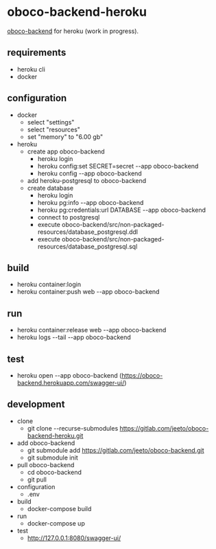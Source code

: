 # oboco-backend-heroku

[oboco-backend](https://gitlab.com/jeeto/oboco-backend) for heroku (work in progress).

## requirements

- heroku cli
- docker

## configuration

- docker
	- select "settings"
	- select "resources"
	- set "memory" to "6.00 gb"
- heroku
	- create app oboco-backend
		- heroku login
		- heroku config:set SECRET=secret --app oboco-backend
		- heroku config --app oboco-backend
	- add heroku-postgresql to oboco-backend
	- create database
		- heroku login
		- heroku pg:info --app oboco-backend
		- heroku pg:credentials:url DATABASE --app oboco-backend
		- connect to postgresql
		- execute oboco-backend/src/non-packaged-resources/database_postgresql.ddl
		- execute oboco-backend/src/non-packaged-resources/database_postgresql.sql

## build

- heroku container:login
- heroku container:push web --app oboco-backend

## run

- heroku container:release web --app oboco-backend
- heroku logs --tail --app oboco-backend

## test

- heroku open --app oboco-backend (https://oboco-backend.herokuapp.com/swagger-ui/)

## development

- clone
	- git clone --recurse-submodules https://gitlab.com/jeeto/oboco-backend-heroku.git
- add oboco-backend
	- git submodule add https://gitlab.com/jeeto/oboco-backend.git
	- git submodule init
- pull oboco-backend
	- cd oboco-backend
	- git pull
- configuration
	- .env
- build
	- docker-compose build
- run
	- docker-compose up
- test
	- http://127.0.0.1:8080/swagger-ui/